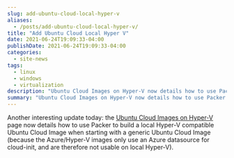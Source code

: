 ```yaml
---
slug: add-ubuntu-cloud-local-hyper-v
aliases:
  - /posts/add-ubuntu-cloud-local-hyper-v/
title: "Add Ubuntu Cloud Local Hyper V"
date: 2021-06-24T19:09:33-04:00
publishDate: 2021-06-24T19:09:33-04:00
categories:
  - site-news
tags:
  - linux
  - windows
  - virtualization
description: "Ubuntu Cloud Images on Hyper-V now details how to use Packer to build a local Hyper-V compatible Ubuntu Cloud Image"
summary: "Ubuntu Cloud Images on Hyper-V now details how to use Packer to build a local Hyper-V compatible Ubuntu Cloud Image"
---
```


Another interesting update today: the [Ubuntu Cloud Images on Hyper-V](/deploy-admin/2021-06-24-ubuntu-cloud-images-on-hyper-v.md) page now details how to use Packer to build a local Hyper-V compatible Ubuntu Cloud Image when starting with a generic Ubuntu Cloud Image (because the Azure/Hyper-V images only use an Azure datasource for cloud-init, and are therefore not usable on local Hyper-V).
